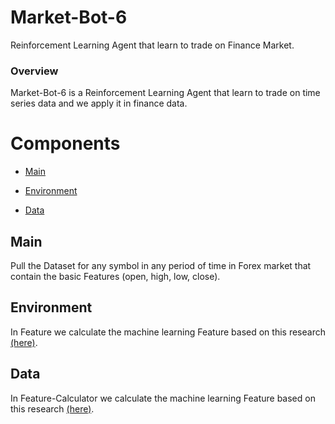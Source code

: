 # Market-Bot-6
Reinforcement Learning Agent that learn to trade on Finance Market.

### Overview

Market-Bot-6 is a Reinforcement Learning Agent that learn to trade on time series data and we apply it in finance data.

# Components

* [Main](#Main)

* [Environment](#Environment)

* [Data](#Data)


## Main

Pull the Dataset for any symbol in any period of time in Forex market that contain the basic Features
(open, high, low, close).

   
## Environment

In Feature we calculate the machine learning Feature based on this research [(here)](http://www.wseas.us/e-library/conferences/2011/Penang/ACRE/ACRE-05.pdf).


## Data

In Feature-Calculator we calculate the machine learning Feature based on this research [(here)](http://www.wseas.us/e-library/conferences/2011/Penang/ACRE/ACRE-05.pdf).
